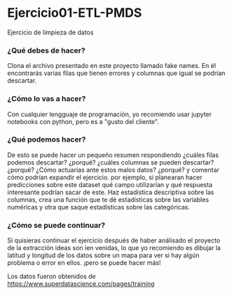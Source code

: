 # Ejercicio01-ETL-PMDS
Ejercicio de limpieza de datos 
### ¿Qué debes de hacer?
Clona el archivo presentado en este proyecto llamado fake names.
En él encontrarás varias filas que tienen errores y columnas que igual se podrían descartar.

### ¿Cómo lo vas a hacer?
Con cualquier lengguaje de programación, yo recomiendo usar jupyter notebooks con python, pero es a "gusto del cliente".

### ¿Qué podemos hacer?
De esto se puede hacer un pequeño resumen respondiendo ¿cuáles filas podemos descartar? ¿porqué? ¿cuáles columnas se pueden descartar? ¿porqué? ¿Cómo actuarías ante estos malos datos? ¿porqué? y comentar cómo podrían expandir el ejercicio. por ejemplo, si planearan hacer predicciones sobre este dataset qué campo utilizarían y qué respuesta interesante podrían sacar de este. Haz estadística descriptiva sobre las columnas, crea una función que te dé estadísticas sobre las variables numéricas y otra que saque estadísticas sobre las categóricas.


### ¿Cómo se puede continuar?
Si quisieras continuar el ejercicio después de haber análisado el proyecto de la extracción ideas son ien venidas, lo que yo recomiendo es dibujar la latitud y longitud de los datos sobre un mapa para ver si hay algún problema o error en ellos. ¡pero se puede hacer más! 

Los datos fueron obtenidos de https://www.superdatascience.com/pages/training 
